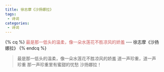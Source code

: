 ```yaml
---
title: 徐志摩《沙扬娜拉》
tags:
 - 诗词
categories:
 - 诗词
---
```


{% cq %}
<font color=#CD5C5C>
最是那一低头的温柔，像一朵水莲花不胜凉风的娇羞
</font> 
 --- 徐志摩《沙扬娜拉》
{% endcq %}
<!-- more -->

> 最是那一低头的温柔，像一朵水莲花不胜凉风的娇羞
> 道一声珍重，道一声珍重
> 那一声珍重里有蜜甜的忧愁
> 沙扬娜拉！ 